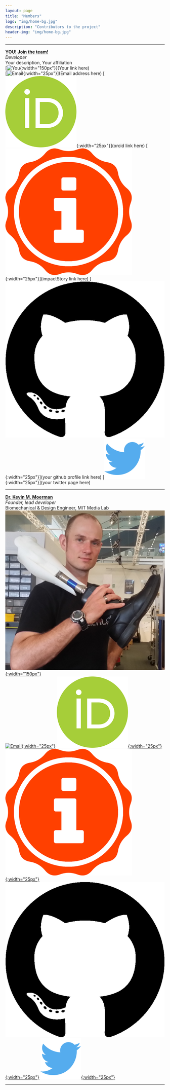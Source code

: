 ```yaml
---
layout: page
title: "Members"
logo: "img/home-bg.jpg"
description: "Contributors to the project"
header-img: "img/home-bg.jpg"
---
```


***  
[__YOU! Join the team!__](https://github.com/gibbonCode/GIBBON/blob/master/CONTRIBUTING.md)   
*Developer*  
Your description, Your affiliation   
[![You](/img/member_avatars/question-mark.jpg){:width="150px"}](Your link here)   
[![Email](/img/icons/email_icon.png){:width="25px"}](Email address here)
[![ORCID](img/icons/orcid.png){:width="25px"}](orcid link here)
[![Impactstory](img/icons/impactStory.png){:width="25px"}](impactStory link here)
[![GitHub](img/icons/github-icon.png){:width="25px"}](your github profile link here)
[![Twitter](img/icons/twitter.png){:width="25px"}](your twitter page here)  

***  
[__Dr. Kevin M. Moerman__](https://www.kevinmoerman.org)    
*Founder, lead developer*  
Biomechanical & Design Engineer, MIT Media Lab   
[![Kevin Moerman](img/member_avatars/kmm_profile_crop.jpg){:width="150px"}](https://www.kevinmoerman.org)   
[![Email](/img/icons/email_icon.png){:width="25px"}](mailto:kmoerman@mit.edu)
[![ORCID](img/icons/orcid.png){:width="25px"}](https://orcid.org/0000-0003-3768-4269)
[![Impactstory](img/icons/impactStory.png){:width="25px"}](https://profiles.impactstory.org/u/0000-0003-3768-4269)
[![GitHub](img/icons/github-icon.png){:width="25px"}](https://github.com/Kevin-Mattheus-Moerman)
[![Twitter](img/icons/twitter.png){:width="25px"}](https://twitter.com/KMMoerman)  

***
